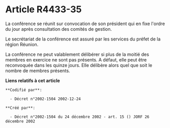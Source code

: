 # Article R4433-35

La conférence se réunit sur convocation de son président qui en fixe l'ordre du jour après consultation des comités de
gestion.

Le secrétariat de la conférence est assuré par les services du préfet de la région Réunion.

La conférence ne peut valablement délibérer si plus de la moitié des membres en exercice ne sont pas présents. A défaut, elle
peut être reconvoquée dans les quinze jours. Elle délibère alors quel que soit le nombre de membres présents.

**Liens relatifs à cet article**

	**Codifié par**:

	  - Décret n°2002-1504 2002-12-24

	**Créé par**:

	  - Décret n°2002-1504 du 24 décembre 2002 - art. 15 () JORF 26 décembre 2002
